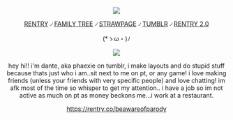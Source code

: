 <div align="center">

![](https://64.media.tumblr.com/834c1a51ce67279bd2de3cac8025193f/1ea4bcd2d9b7386d-36/s1280x1920/f03a1e847a1d20da567a671d23c9fc0dd9ea0671.jpg)

[RENTRY](https://rentry.co/phaexie) ৴ [FAMILY TREE](https://rentry.co/HoHfamilytree) ৴ [STRAWPAGE](https://argentilover.straw.page) ৴ [TUMBLR](https://www.tumblr.com/phaexie) ৴ [RENTRY 2.0](https://rentry.co/DEVIOUS-COOKIES)


 (*ゝω・)ﾉ


![](https://64.media.tumblr.com/fdfa008883aa80ee0379357d1e846e9b/1ea4bcd2d9b7386d-87/s1280x1920/ee0cc3dfce523bbac7bcd045b6b88ab09fcf0281.gifv)

hey hi!! i'm dante, aka phaexie on tumblr, i make layouts and do stupid stuff because thats just who i am..sit next to me on pt, or any game! i love making friends (unless your friends with very specific people) and love chatting! im afk most of the time so whisper to get my attention.. i have a job so im not active as much on pt as money beckons me...i work at a restaurant.

https://rentry.co/beawareofparody
